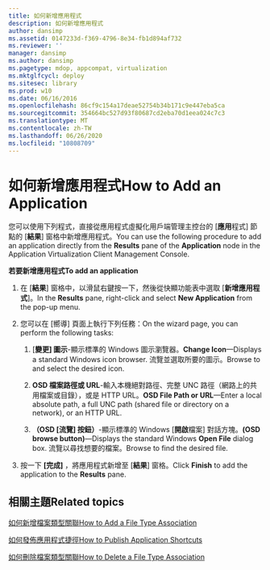 ```yaml
---
title: 如何新增應用程式
description: 如何新增應用程式
author: dansimp
ms.assetid: 0147233d-f369-4796-8e34-fb1d894af732
ms.reviewer: ''
manager: dansimp
ms.author: dansimp
ms.pagetype: mdop, appcompat, virtualization
ms.mktglfcycl: deploy
ms.sitesec: library
ms.prod: w10
ms.date: 06/16/2016
ms.openlocfilehash: 86cf9c154a17deae52754b34b171c9e447eba5ca
ms.sourcegitcommit: 354664bc527d93f80687cd2eba70d1eea024c7c3
ms.translationtype: MT
ms.contentlocale: zh-TW
ms.lasthandoff: 06/26/2020
ms.locfileid: "10808709"
---
```

# <span data-ttu-id="a05b8-103">如何新增應用程式</span><span class="sxs-lookup"><span data-stu-id="a05b8-103">How to Add an Application</span></span>


<span data-ttu-id="a05b8-104">您可以使用下列程式，直接從應用程式虛擬化用戶端管理主控台的 [**應用**程式] 節點的 [**結果**] 窗格中新增應用程式。</span><span class="sxs-lookup"><span data-stu-id="a05b8-104">You can use the following procedure to add an application directly from the **Results** pane of the **Application** node in the Application Virtualization Client Management Console.</span></span>

**<span data-ttu-id="a05b8-105">若要新增應用程式</span><span class="sxs-lookup"><span data-stu-id="a05b8-105">To add an application</span></span>**

1.  <span data-ttu-id="a05b8-106">在 [**結果**] 窗格中，以滑鼠右鍵按一下，然後從快顯功能表中選取 [**新增應用程式**]。</span><span class="sxs-lookup"><span data-stu-id="a05b8-106">In the **Results** pane, right-click and select **New Application** from the pop-up menu.</span></span>

2.  <span data-ttu-id="a05b8-107">您可以在 [嚮導] 頁面上執行下列任務：</span><span class="sxs-lookup"><span data-stu-id="a05b8-107">On the wizard page, you can perform the following tasks:</span></span>

    1.  <span data-ttu-id="a05b8-108">[**變更] 圖示**-顯示標準的 Windows 圖示瀏覽器。</span><span class="sxs-lookup"><span data-stu-id="a05b8-108">**Change Icon**—Displays a standard Windows icon browser.</span></span> <span data-ttu-id="a05b8-109">流覽並選取所要的圖示。</span><span class="sxs-lookup"><span data-stu-id="a05b8-109">Browse to and select the desired icon.</span></span>

    2.  <span data-ttu-id="a05b8-110">**OSD 檔案路徑或 URL**-輸入本機絕對路徑、完整 UNC 路徑（網路上的共用檔案或目錄），或是 HTTP URL。</span><span class="sxs-lookup"><span data-stu-id="a05b8-110">**OSD File Path or URL**—Enter a local absolute path, a full UNC path (shared file or directory on a network), or an HTTP URL.</span></span>

    3.  <span data-ttu-id="a05b8-111">**（OSD [流覽] 按鈕）**-顯示標準的 Windows [**開啟**檔案] 對話方塊。</span><span class="sxs-lookup"><span data-stu-id="a05b8-111">**(OSD browse button)**—Displays the standard Windows **Open File** dialog box.</span></span> <span data-ttu-id="a05b8-112">流覽以尋找想要的檔案。</span><span class="sxs-lookup"><span data-stu-id="a05b8-112">Browse to find the desired file.</span></span>

3.  <span data-ttu-id="a05b8-113">按一下 **[完成]** ，將應用程式新增至 [**結果**] 窗格。</span><span class="sxs-lookup"><span data-stu-id="a05b8-113">Click **Finish** to add the application to the **Results** pane.</span></span>

## <span data-ttu-id="a05b8-114">相關主題</span><span class="sxs-lookup"><span data-stu-id="a05b8-114">Related topics</span></span>


[<span data-ttu-id="a05b8-115">如何新增檔案類型關聯</span><span class="sxs-lookup"><span data-stu-id="a05b8-115">How to Add a File Type Association</span></span>](how-to-add-a-file-type-association.md)

[<span data-ttu-id="a05b8-116">如何發佈應用程式捷徑</span><span class="sxs-lookup"><span data-stu-id="a05b8-116">How to Publish Application Shortcuts</span></span>](how-to-publish-application-shortcuts.md)

[<span data-ttu-id="a05b8-117">如何刪除檔案類型關聯</span><span class="sxs-lookup"><span data-stu-id="a05b8-117">How to Delete a File Type Association</span></span>](how-to-delete-a-file-type-association.md)

 

 





